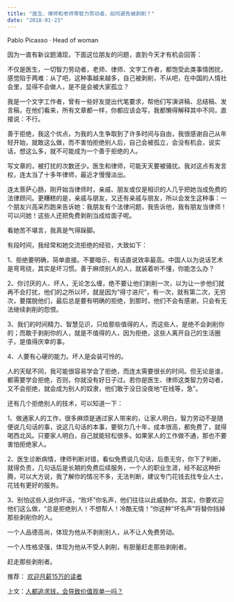 ```yaml
---
title: "医生、律师和老师等智力劳动者，如何避免被剥削？"
date: "2018-01-23"
---
```


Pablo Picasso · Head of woman

因为一直有新议题涌现，下面这位朋友的问题，直到今天才有机会回答：

不仅是医生，一切智力劳动者，老师、律师、文字工作者，都饱受此类事情困扰，感觉陷于两难：从了吧，这种事越来越多，自己被剥削，不从吧，在中国的人情社会里，显得不会做人，是不是会被大家孤立？

我是一个文字工作者，曾有一些好友提出代笔要求，帮他们写演讲稿、总结稿、发言稿，在他们看来，所有文章都一样，你都应该会写，我都懒得解释其中不同，直接说：不行。

善于拒绝，我这个优点，为我的人生争取到了许多时间与自由，我很感谢自己从年轻开始，就敢这么做，而不害怕拒绝别人后，自己会被孤立，会没有机会，说实话，想这么多，就不可能成为一个善于拒绝的人。

写文章的，被打扰的次数还少。医生和律师，可能天天要被骚扰。我对这点有发言权，连太当了十多年律师，最近才慢慢淡出。

连太菩萨心肠，刚开始当律师时，亲戚、朋友或仅是相识的人几乎把她当成免费的法律顾问。更糟糕的是，亲戚与朋友，又还有亲戚与朋友，所以会发生这种事：一个朋友兴高采烈跑来告诉她：我朋友有个法律问题，我告诉他，我有朋友当律师！可以问她！这些人还把免费剥削当成给面子呢。

看她苦不堪言，我真是气得跺脚。

有段时间，我经常和她交流拒绝的经验，大致如下：

1、拒绝要明确，简单直接。不要暗示，有话直说效率最高。中国人以为说话艺术是弯弯绕，其实是坏习惯。善于麻烦别人的人，就装着听不懂，你能怎么办？

2、你讨厌的人、坏人，无论怎么缠，绝不要让他们剥削一次，以为让一步他们就再不会打扰，他们的之所以坏，就是因为“得寸进尺”，有一次，就有第二次，无穷次，要摆脱他们，最后总是要有明确的拒绝，到那时，他们不会有感谢，只会有无法继续剥削的怨恨。

3、我们的时间精力、智慧见识，只给那些值得的人，而这些人，是绝不会剥削你的；而敢于剥削你的人，就是不值得的人，因为拒绝，这些人离开自己的生活圈子，是值得庆幸的事。

4、人要有心硬的能力。坏人是会装可怜的。

人的天赋不同，我可能很容易学会了拒绝，而连太需要很长的时间。但无论是谁，都需要学会拒绝，否则，你就没有好日子过。若你是医生、律师这类智力劳动者，又不会拒绝，就会成为别人的奴隶，他们敢于没日没夜地“在线等，急”。

还有几个拒绝别人的技术，可以知道一下：

1、做通家人的工作，很多麻烦是通过家人带来的，让家人明白，智力劳动不是随便说几句话的事，说这几句话的本事，要努力几十年，成本很高，都免费了，就得喝西北风。只要家人明白，自己就能轻松很多。如果家人的工作做不通，那也不要害怕拒绝家人。

2、医生诊断病情，律师判断对错，看似免费说几句话，后患无穷，你下了判断，就得负责，几句话后是长期的免费后续服务，一个人的职业生涯，经不起这种折腾，可以大方说，我了解你的情况不多，无法判断，建议专门花钱去找专业人士，花钱有更好的服务。

3、别怕这些人说你坏话，“败坏”你名声，他们往往以此威胁你。其实，你要欢迎他们这么做，“总是拒绝别人！不想帮人！冷酷无情！”你这种“坏名声”将替你挡掉那些剥削你的人。

一个人品德高尚，体现为他从不剥削别人，从不让人免费劳动。

一个人性格坚强，体现为他从不受人剥削，有胆量赶走那些剥削者。

赶走那些剥削者。

推荐： [欢迎月薪15万的读者](http://mp.weixin.qq.com/s?__biz=MjM5NDU0Mjk2MQ==&mid=2651623482&idx=1&sn=53a9f0ffcfd4a9addfb763e534087afc&chksm=bd7e14248a099d3252e3c5051aa52bca1a870b3117f59f007cd5da2f7e9e4ccf3ab7ab375f15&scene=21#wechat_redirect)

上文：[人都追求钱，会导致价值观单一吗？](http://mp.weixin.qq.com/s?__biz=MjM5NDU0Mjk2MQ==&mid=2651625268&idx=1&sn=e7572d09ad3f202017e4b8606aba6302&chksm=bd7e132a8a099a3c2642ce0685b5206f01c7ed7884300275d4c6fd82440a7cd7818c3cf7c3b4&scene=21#wechat_redirect)
